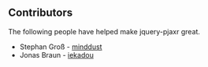 Contributors
------------

The following people have helped make jquery-pjaxr great.

* Stephan Groß - [minddust](https://github.com/minddust/)
* Jonas Braun - [iekadou](https://github.com/iekadou)
